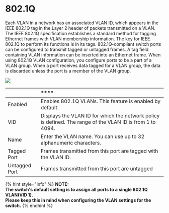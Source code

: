 # 802.1Q

Each VLAN in a network has an associated VLAN ID, which appears in the IEEE 802.1Q tag in the Layer 2 header of packets transmitted on a VLAN. The IEEE 802.1Q specification establishes a standard method for tagging Ethernet frames with VLAN membership information. The key for IEEE 802.1Q to perform its functions is in its tags. 802.1Q-compliant switch ports can be configured to transmit tagged or untagged frames. A tag field containing VLAN information can be inserted into an Ethernet frame. When using 802.1Q VLAN configuration, you configure ports to be a part of a VLAN group. When a port receives data tagged for a VLAN group, the data is discarded unless the port is a member of the VLAN group.

![](https://lh6.googleusercontent.com/npL0jZu6K78P4CR7k2Q4WFHvhHYtd-dFKZSO5N40UtA2YcdRDlzDt3UtdKNx0nY8HjFY7yy8CKZTzYsltNrdgWDrDwybuIqM6q4y-uZTMNlc1rpp26UnGtAwjfIL6YQjEcSFSVE)

|  | \*\*\*\* |
| :--- | :--- |
| Enabled | Enables 802.1Q VLANs. This feature is enabled by default. |
| VID | Displays the VLAN ID for which the network policy is defined. The range of the VLAN ID is from 1 to 4094. |
| Name | Enter the VLAN name. You can use up to 32 alphanumeric characters. |
| Tagged Port | Frames transmitted from this port are tagged with the VLAN ID. |
| Untagged Port          | Frames transmitted from this port are untagged |

{% hint style="info" %}
**NOTE:  
The switch's default setting is to assign all ports to a single 802.1Q VLAN\(VID 1\).  
Please keep this in mind when configuring the VLAN settings for the switch.**
{% endhint %}

